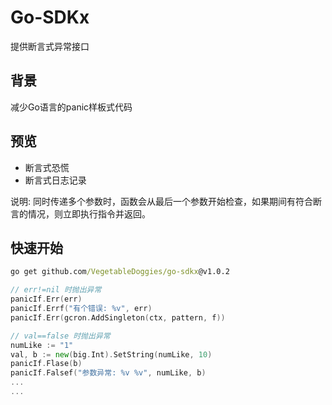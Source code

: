 # Go-SDKx

提供断言式异常接口

## 背景

减少Go语言的panic样板式代码

## 预览

- 断言式恐慌
- 断言式日志记录

说明: 同时传递多个参数时，函数会从最后一个参数开始检查，如果期间有符合断言的情况，则立即执行指令并返回。
## 快速开始

```cmd
go get github.com/VegetableDoggies/go-sdkx@v1.0.2
```

```go
// err!=nil 时抛出异常
panicIf.Err(err)
panicIf.Errf("有个错误: %v", err)
panicIf.Err(gcron.AddSingleton(ctx, pattern, f))

// val==false 时抛出异常
numLike := "1"
val, b := new(big.Int).SetString(numLike, 10)
panicIf.Flase(b)
panicIf.Falsef("参数异常: %v %v", numLike, b)
...
...
```
